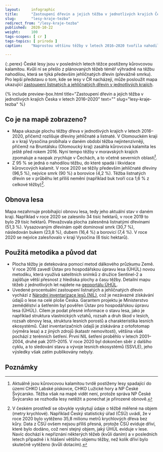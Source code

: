 ```yaml
---
layout:     infographic
title:      "Zastoupení dřevin a jejich těžba v jednotlivých krajích Česka v letech 2016–2020"
slug:       "lesy-kraje-tezba"
redirect_from: "/lesy-kraje-tezba"
published:  2020-10-22
weight:     100
tags-scopes: [ cr ]
tags-topics: [ priroda ]
caption:    "Naprostou většinu těžby v letech 2016–2020 tvořila nahodilá těžba, která je převážně spojena s kůrovcovou kalamitou. Těžil se hlavně smrk a nejvíce postižen byl Olomoucký kraj a kraj Vysočina."

---
```

{:.perex}
České lesy jsou v posledních letech těžce postiženy kůrovcovou kalamitou. Kvůli ní se přešlo z plánovaných těžeb téměř výhradně na těžbu nahodilou, která se týká především jehličnatých dřevin (převážně smrku). Pro lepší představu o tom, kde se lesy v ČR nacházejí, může posloužit mapa ukazující [zastoupení listnatých a jehličnatých dřevin v jednotlivých krajích](/lesy-kraje).

{% include preview-box.html
    title="Zastoupení dřevin a jejich těžba v jednotlivých krajích Česka v letech 2016–2020"
    text=""
    slug="lesy-kraje-tezba"
%}

## Co je na mapě zobrazeno?
- Mapa ukazuje plochu těžby dřeva v jednotlivých krajích v letech 2016–2020, přičemž rozlišuje dřeviny jehličnaté a listnaté. V Olomouckém kraji a v kraji Vysočina probíhala v daném období těžba nejintenzivněji, přičemž na Bruntálsku (Olomoucký kraj) zasáhla kůrovcová kalamita les ještě před rokem 2016. Nyní tempo těžby v moravských krajích zpomaluje a naopak zrychluje v Čechách, a to včetně severních oblastí[^1].
- Z 95 % se jedná o nahodilou těžbu, do které spadá i likvidace kůrovcových kalamit. V roce 2020 se těžily především jehličnaté dřeviny (96,5 %), nejvíce smrk (90 %) a borovice (4,2 %). Těžba listnatých dřevin se v průběhu let příliš nemění (například buk tvoří cca 1,6 % z celkové těžby)[^2].


## Obnova lesa
Mapa nezahrnuje probíhající obnovu lesa, tedy jeho aktuální stav v daném kraji. Například v roce 2020 se zalesnilo 34 tisíc hektarů, v roce 2019 to bylo 29 tisíc hektarů. Převažovala plocha zalesněná listnatými dřevinami (51,3 %). Vysazovaným dřevinám opět dominoval smrk (30,7 %), následován bukem (23,8 %), dubem (16,4 %) a borovicí (7,4 %). V roce 2020 se nejvíce zalesňovalo v kraji Vysočina (6 tisíc hektarů). 

## Použitá metodika a původ dat
- Plocha těžby je detekována pomocí metod dálkového průzkumu Země. V roce 2016 zavedl Ústav pro hospodářskou úpravu lesa (ÚHÚL) novou metodiku, která využívá satelitních snímků z družice Sentinel-2 a zajišťuje větší přesnost z hlediska plochy a času těžby. Detailní mapu těžeb z jednotlivých let najdete na [geoportálu ÚHÚL](http://geoportal.uhul.cz/mapy/MapyDpz.html).
- Uvedené procentuální zastoupení listnatých a jehličnatých dřevin vychází z [Národní inventarizace lesů (NIL)](http://www.uhul.cz/kdo-jsme/aktuality/938-publikace-narodni-inventarizace-lesu-v-ceske-republice-vysledky-druheho-cyklu-2011-2015), což je nezávazné získávání údajů o lese na celé ploše Česka. Garantem projektu je Ministerstvo zemědělství a šetřením byl pověřen Ústav pro hospodářskou úpravu lesa (ÚHÚL). Cílem je podat přesné informace o stavu lesa, jako je například struktura vlastnických vztahů, rozsah a druh škod v lesích, rozsah obnovy lesa, struktura lesních porostů a charakteristika lesních ekosystémů. Část inventarizačních údajů je získávána z ortofotomap (výměra lesa) a z jiných zdrojů (katastr nemovitostí), většina však pochází z terénních šetření. První NIL šetření proběhlo v letech 2001–2004, druhé pak 2011–2015. V roce 2020 byl dokončen sběr z dalšího cyklu, a to sledování stavu a vývoje lesních ekosystémů (SSVLE), jeho výsledky však zatím publikovány nebyly.


## Poznámky
[^1]: Aktuálně jsou kůrovcovou kalamitou tvrdě postiženy lesy spadající do území CHKO Labské pískovce, CHKO Lužické hory a NP České Švýcarsko. Těžba však na mapě vidět není, protože správa NP České Švýcarsko se rozhodla lesy netěžit a ponechat je přirozené obnově.

[^2]: V českém prostředí se obvykle vyskytují údaje o těžbě měřené na objem (metry krychlové). Například Český statistický úřad (ČSÚ) uvádí, že v roce 2020 bylo vytěženo 35,8 milionu metrů krychlových dřeva bez kůry. Data z ČSÚ ovšem nejsou příliš přesná, protože ČSÚ eviduje dříví, které bylo dodáno, což není stejný objem, jaký ÚHÚL eviduje v lese. Navíc dochází k nepřiznání některých těžeb (kvůli daním) a v posledních letech případně i k hlášení většího objemu těžby, než kolik dříví bylo skutečně vytěženo (kvůli dotacím).





